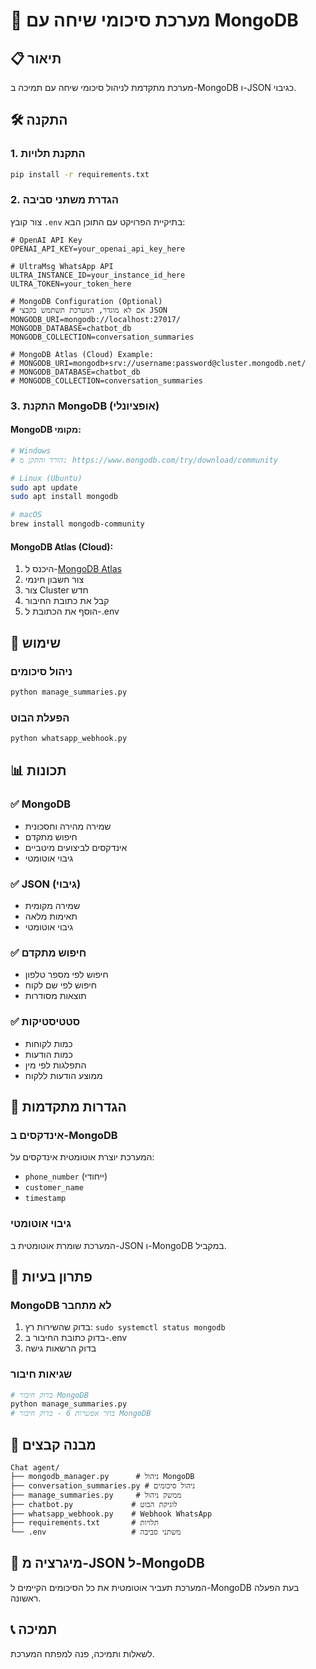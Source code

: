 # 🚀 מערכת סיכומי שיחה עם MongoDB

## 📋 תיאור
מערכת מתקדמת לניהול סיכומי שיחה עם תמיכה ב-MongoDB ו-JSON כגיבוי.

## 🛠️ התקנה

### 1. התקנת תלויות
```bash
pip install -r requirements.txt
```

### 2. הגדרת משתני סביבה
צור קובץ `.env` בתיקיית הפרויקט עם התוכן הבא:

```env
# OpenAI API Key
OPENAI_API_KEY=your_openai_api_key_here

# UltraMsg WhatsApp API
ULTRA_INSTANCE_ID=your_instance_id_here
ULTRA_TOKEN=your_token_here

# MongoDB Configuration (Optional)
# אם לא מוגדר, המערכת תשתמש בקבצי JSON
MONGODB_URI=mongodb://localhost:27017/
MONGODB_DATABASE=chatbot_db
MONGODB_COLLECTION=conversation_summaries

# MongoDB Atlas (Cloud) Example:
# MONGODB_URI=mongodb+srv://username:password@cluster.mongodb.net/
# MONGODB_DATABASE=chatbot_db
# MONGODB_COLLECTION=conversation_summaries
```

### 3. התקנת MongoDB (אופציונלי)

#### MongoDB מקומי:
```bash
# Windows
# הורד והתקן מ: https://www.mongodb.com/try/download/community

# Linux (Ubuntu)
sudo apt update
sudo apt install mongodb

# macOS
brew install mongodb-community
```

#### MongoDB Atlas (Cloud):
1. היכנס ל-[MongoDB Atlas](https://cloud.mongodb.com/)
2. צור חשבון חינמי
3. צור Cluster חדש
4. קבל את כתובת החיבור
5. הוסף את הכתובת ל-.env

## 🎯 שימוש

### ניהול סיכומים
```bash
python manage_summaries.py
```

### הפעלת הבוט
```bash
python whatsapp_webhook.py
```

## 📊 תכונות

### ✅ MongoDB
- שמירה מהירה וחסכונית
- חיפוש מתקדם
- אינדקסים לביצועים מיטביים
- גיבוי אוטומטי

### ✅ JSON (גיבוי)
- שמירה מקומית
- תאימות מלאה
- גיבוי אוטומטי

### ✅ חיפוש מתקדם
- חיפוש לפי מספר טלפון
- חיפוש לפי שם לקוח
- תוצאות מסודרות

### ✅ סטטיסטיקות
- כמות לקוחות
- כמות הודעות
- התפלגות לפי מין
- ממוצע הודעות ללקוח

## 🔧 הגדרות מתקדמות

### אינדקסים ב-MongoDB
המערכת יוצרת אוטומטית אינדקסים על:
- `phone_number` (ייחודי)
- `customer_name`
- `timestamp`

### גיבוי אוטומטי
המערכת שומרת אוטומטית ב-JSON ו-MongoDB במקביל.

## 🚨 פתרון בעיות

### MongoDB לא מתחבר
1. בדוק שהשירות רץ: `sudo systemctl status mongodb`
2. בדוק כתובת החיבור ב-.env
3. בדוק הרשאות גישה

### שגיאות חיבור
```bash
# בדוק חיבור MongoDB
python manage_summaries.py
# בחר אפשרות 6 - בדוק חיבור MongoDB
```

## 📁 מבנה קבצים
```
Chat agent/
├── mongodb_manager.py      # ניהול MongoDB
├── conversation_summaries.py # ניהול סיכומים
├── manage_summaries.py     # ממשק ניהול
├── chatbot.py             # לוגיקת הבוט
├── whatsapp_webhook.py    # Webhook WhatsApp
├── requirements.txt       # תלויות
└── .env                   # משתני סביבה
```

## 🔄 מיגרציה מ-JSON ל-MongoDB
המערכת תעביר אוטומטית את כל הסיכומים הקיימים ל-MongoDB בעת הפעלה ראשונה.

## 📞 תמיכה
לשאלות ותמיכה, פנה למפתח המערכת. 